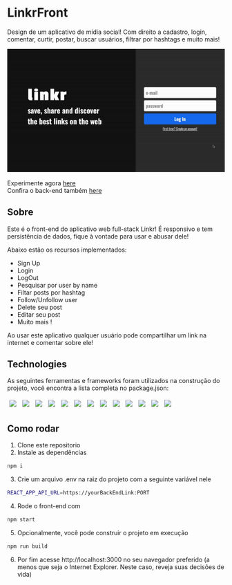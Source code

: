 # LinkrFront

Design de um aplicativo de mídia social! Com direito a cadastro, login, comentar, curtir, postar, buscar usuários, filtrar por hashtags e muito mais!

<img src="./src/styles/gif.gif" />

Experimente agora [here](https://linkr-iota.vercel.app) <br/>
Confira o back-end também [here](https://github.com/taisoliva/linkrAPI)

## Sobre

Este é o front-end do aplicativo web full-stack Linkr! É responsivo e tem persistência de dados, fique à vontade para usar e abusar dele!

Abaixo estão os recursos implementados:

- Sign Up
- Login
- LogOut
- Pesquisar por user by name
- Filtar posts por hashtag
- Follow/Unfollow user
- Delete seu post
- Editar seu post
- Muito mais !
  
Ao usar este aplicativo qualquer usuário pode compartilhar um link na internet e comentar sobre ele!

## Technologies
As seguintes ferramentas e frameworks foram utilizados na construção do projeto, você encontra a lista completa no package.json:<br>
<p>
  <img style='margin: 5px;' src='https://img.shields.io/badge/styled-components%20-%2320232a.svg?&style=for-the-badge&color=b8679e&logo=styled-components&logoColor=%3a3a3a'>
  <img style='margin: 5px;' src='https://img.shields.io/badge/axios%20-%2320232a.svg?&style=for-the-badge&color=informational'>
  <img style='margin: 5px;' src="https://img.shields.io/badge/react-app%20-%2320232a.svg?&style=for-the-badge&color=60ddf9&logo=react&logoColor=%2361DAFB"/>
  <img style='margin: 5px;' src="https://img.shields.io/badge/react_route%20-%2320232a.svg?&style=for-the-badge&logo=react&logoColor=%2361DAFB"/>
  <img style='margin: 5px;' src="https://img.shields.io/badge/html5-%23E34F26.svg?style=for-the-badge&logo=html5&logoColor=white"/>
  <img style='margin: 5px;' src="https://img.shields.io/badge/javascript-%23323330.svg?style=for-the-badge&logo=javascript&logoColor=%23F7DF1E"/>
  <img style='margin: 5px;' src="https://img.shields.io/badge/markdown-%23000000.svg?style=for-the-badge&logo=markdown&logoColor=white"/>
  <img style='margin: 5px;' src="https://img.shields.io/badge/css3-%231572B6.svg?style=for-the-badge&logo=css3&logoColor=white"/>
  <img style='margin: 5px;' src="https://img.shields.io/badge/NPM-%23CB3837.svg?style=for-the-badge&logo=npm&logoColor=white"/>
  <img style='margin: 5px;' src="https://img.shields.io/badge/webpack-%238DD6F9.svg?style=for-the-badge&logo=webpack&logoColor=black"/>
  <img style='margin: 5px;' src="https://img.shields.io/badge/Vercel-000000.svg?style=for-the-badge&logo=Vercel&logoColor=white"/>
  <img style='margin: 5px;' src="https://img.shields.io/badge/ESLint-4B3263?style=for-the-badge&logo=eslint&logoColor=white"/>
  <img style='margin: 5px;' src="https://img.shields.io/badge/Prettier-F7B93E.svg?style=for-the-badge&logo=Prettier&logoColor=black"/>
  
</p>

## Como rodar

1. Clone este repositorio 
2. Instale as dependências
```bash
npm i
```
3. Crie um arquivo .env na raiz do projeto com a seguinte variável nele
```bash
REACT_APP_API_URL=https://yourBackEndLink:PORT
```
4. Rode o front-end com
```bash
npm start
```
5. Opcionalmente, você pode construir o projeto em execução
```bash
npm run build
```
6. Por fim acesse http://localhost:3000 no seu navegador preferido (a menos que seja o Internet Explorer. Neste caso, reveja suas decisões de vida)
